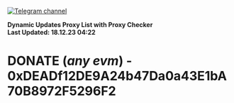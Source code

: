 [![Telegram channel](https://img.shields.io/endpoint?url=https://runkit.io/damiankrawczyk/telegram-badge/branches/master?url=https://t.me/n4z4v0d)](https://t.me/n4z4v0d) 

**Dynamic Updates Proxy List with Proxy Checker**  
**Last Updated: 18.12.23 04:22**

# DONATE (_any evm_) - 0xDEADf12DE9A24b47Da0a43E1bA70B8972F5296F2
